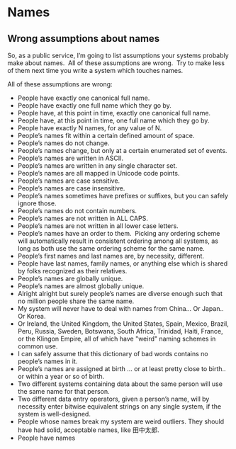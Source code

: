 # Names

## Wrong assumptions about names

So, as a public service, I’m going to list assumptions your systems probably make about names.  All of these assumptions are wrong.  Try to make less of them next time you write a system which touches names.

All of these assumptions are wrong:

- People have exactly one canonical full name.
- People have exactly one full name which they go by.
- People have, at this point in time, exactly one canonical full name.
- People have, at this point in time, one full name which they go by.
- People have exactly N names, for any value of N.
- People’s names fit within a certain defined amount of space.
- People’s names do not change.
- People’s names change, but only at a certain enumerated set of events.
- People’s names are written in ASCII.
- People’s names are written in any single character set.
- People’s names are all mapped in Unicode code points.
- People’s names are case sensitive.
- People’s names are case insensitive.
- People’s names sometimes have prefixes or suffixes, but you can safely ignore those.
- People’s names do not contain numbers.
- People’s names are not written in ALL CAPS.
- People’s names are not written in all lower case letters.
- People’s names have an order to them.  Picking any ordering scheme will automatically result in consistent ordering among all systems, as long as both use the same ordering scheme for the same name.
- People’s first names and last names are, by necessity, different.
- People have last names, family names, or anything else which is shared by folks recognized as their relatives.
- People’s names are globally unique.
- People’s names are almost globally unique.
- Alright alright but surely people’s names are diverse enough such that no million people share the same name.
- My system will never have to deal with names from China... Or Japan.. Or Korea.
- Or Ireland, the United Kingdom, the United States, Spain, Mexico, Brazil, Peru, Russia, Sweden, Botswana, South Africa, Trinidad, Haiti, France, or the Klingon Empire, all of which have "weird" naming schemes in common use.
- I can safely assume that this dictionary of bad words contains no people’s names in it.
- People’s names are assigned at birth ... or at least pretty close to birth.. or within a year or so of birth.
- Two different systems containing data about the same person will use the same name for that person.
- Two different data entry operators, given a person’s name, will by necessity enter bitwise equivalent strings on any single system, if the system is well-designed.
- People whose names break my system are weird outliers. They should have had solid, acceptable names, like 田中太郎.
- People have names
